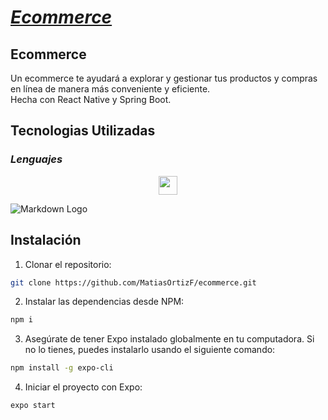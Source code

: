 # [_**Ecommerce**_](https://github.com/MatiasOrtizF/ecommerce "Live app")

## Ecommerce
Un ecommerce te ayudará a explorar y gestionar tus productos y compras en línea de manera más conveniente y eficiente. <br>
Hecha con React Native y Spring Boot.


## Tecnologias Utilizadas
### _Lenguajes_
<p align='center'>
    <img height="30"src="https://img.shields.io/badge/javascript-%23323330.svg?style=for-the-badge&logo=javascript&logoColor=%23F7DF1E">
</p>

![Markdown Logo](https://cdn2.iconfinder.com/data/icons/designer-skills/128/code-programming-javascript-software-develop-command-language-512.png)


## Instalación
1. Clonar el repositorio:
```sh
git clone https://github.com/MatiasOrtizF/ecommerce.git
```
2. Instalar las dependencias desde NPM:
```sh
npm i
```
3. Asegúrate de tener Expo instalado globalmente en tu computadora. Si no lo tienes, puedes instalarlo usando el siguiente comando:
```sh
npm install -g expo-cli
```
4. Iniciar el proyecto con Expo:
```sh
expo start
```
